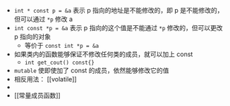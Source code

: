 - `int * const p = &a` 表示 p 指向的地址是不能修改的，即 p 是不能修改的，但可以通过 `*p` 修改 a
- `int const *p = &a` 表示 p 指向的这个值是不能通过 `*p` 修改的，但可以更改 p 指向的对象
	- 等价于 `const int *p = &a`
- 如果类内的函数能够保证不修改任何类的成员，就可以加上 const
	- `int get_cout() const{}`
- `mutable` 使即使加了 const 的成员，依然能够修改它的值
- 相反用法： [[volatile]]
-
- [[常量成员函数]]